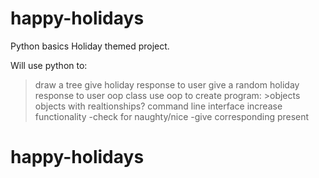 # happy-holidays
Python basics Holiday themed project. 

Will use python to:

> draw a tree
>give holiday response to user
>give a random holiday response to user
>oop class
use oop to create program:
    >objects
    objects with realtionships?
>command line interface
>increase functionality -check for naughty/nice
                        -give corresponding present
# happy-holidays
